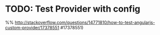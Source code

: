 # TODO: Test Provider with config

%% http://stackoverflow.com/questions/14771810/how-to-test-angularjs-custom-provider/17378551 #17378551)



